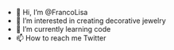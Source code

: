 - 👋 Hi, I’m @FrancoLisa
- 👀 I’m interested in creating decorative jewelry
- 🌱 I’m currently learning code
- 📫 How to reach me Twitter

<!---
FrancoLisa/FrancoLisa is a ✨ special ✨ repository because its `README.md` (this file) appears on your GitHub profile.
You can click the Preview link to take a look at your changes.
--->
